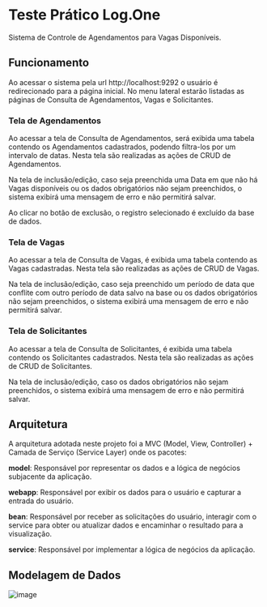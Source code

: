 ﻿# Teste Prático Log.One

Sistema de Controle de Agendamentos para Vagas Disponíveis.


## Funcionamento

Ao acessar o sistema pela url http://localhost:9292 o usuário é redirecionado para a página inicial.
No menu lateral estarão listadas as páginas de Consulta de Agendamentos, Vagas e Solicitantes.


### Tela de Agendamentos

Ao acessar a tela de Consulta de Agendamentos, será exibida uma tabela contendo os Agendamentos cadastrados, podendo filtra-los por um intervalo de datas. Nesta tela são realizadas as ações de CRUD de Agendamentos.

Na tela de inclusão/edição, caso seja preenchida uma Data em que não há Vagas disponíveis ou os dados obrigatórios não sejam preenchidos, o sistema exibirá uma mensagem de erro e não permitirá salvar.

Ao clicar no botão de exclusão, o registro selecionado é excluído da base de dados.


### Tela de Vagas

Ao acessar a tela de Consulta de Vagas, é exibida uma tabela contendo as Vagas cadastradas. Nesta tela são realizadas as ações de CRUD de Vagas.

Na tela de inclusão/edição, caso seja preenchido um período de data que conflite com outro período de data salvo na base ou os dados obrigatórios não sejam preenchidos, o sistema exibirá uma mensagem de erro e não permitirá salvar.


### Tela de Solicitantes

Ao acessar a tela de Consulta de Solicitantes, é exibida uma tabela contendo os Solicitantes cadastrados. Nesta tela são realizadas as ações de CRUD de Solicitantes.

Na tela de inclusão/edição, caso os dados obrigatórios não sejam preenchidos, o sistema exibirá uma mensagem de erro e não permitirá salvar.


## Arquitetura

A arquitetura adotada neste projeto foi a MVC (Model, View, Controller) + Camada de Serviço (Service Layer) onde os pacotes:

**model**: Responsável por representar os dados e a lógica de negócios subjacente da aplicação. 

**webapp**: Responsável por exibir os dados para o usuário e capturar a entrada do usuário.

**bean**: Responsável por receber as solicitações do usuário, interagir com o service para obter ou atualizar dados e encaminhar o resultado para a visualização.

**service**: Responsável por implementar a lógica de negócios da aplicação.


## Modelagem de Dados

![image](https://github.com/guilhermeozana/teste-pratico-logone/assets/69025200/f6fafc2d-76b9-4f4c-9d03-465a4c6b141c)

